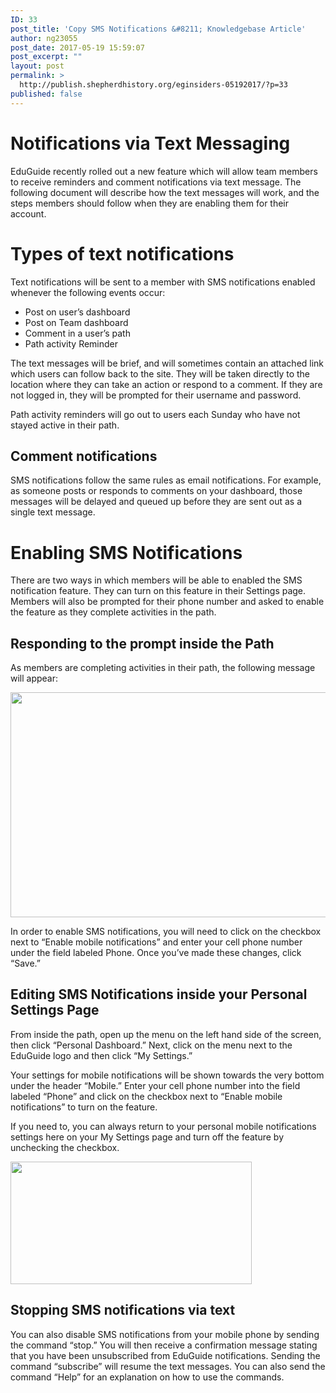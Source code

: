 ```yaml
---
ID: 33
post_title: 'Copy SMS Notifications &#8211; Knowledgebase Article'
author: ng23055
post_date: 2017-05-19 15:59:07
post_excerpt: ""
layout: post
permalink: >
  http://publish.shepherdhistory.org/eginsiders-05192017/?p=33
published: false
---
```

<h1>Notifications via Text Messaging</h1>
<p>EduGuide recently rolled out a new feature which will allow team members to receive reminders and comment notifications via text message. The following document will describe how the text messages will work, and the steps members should follow when they are enabling them for their account.</p>
<h1>Types of text notifications</h1>
<p>Text notifications will be sent to a member with SMS notifications enabled whenever the following events occur:</p>
<p></p>
<ul>
<li>Post on user’s dashboard</li>
<li>Post on Team dashboard</li>
<li>Comment in a user’s path</li>
<li>Path activity Reminder</li>
</ul>
<p></p>
<p>The text messages will be brief, and will sometimes contain an attached link which users can follow back to the site. They will be taken directly to the location where they can take an action or respond to a comment. If they are not logged in, they will be prompted for their username and password.</p>
<p></p>
<p>Path activity reminders will go out to users each Sunday who have not stayed active in their path.</p>
<h2>Comment notifications</h2>
<p>SMS notifications follow the same rules as email notifications. For example, as someone posts or responds to comments on your dashboard, those messages will be delayed and queued up before they are sent out as a single text message.</p>
<h1>Enabling SMS Notifications</h1>
<p>There are two ways in which members will be able to enabled the SMS notification feature. They can turn on this feature in their Settings page. Members will also be prompted for their phone number and asked to enable the feature as they complete activities in the path.</p>
<h2>Responding to the prompt inside the Path</h2>
<p>As members are completing activities in their path, the following message will appear:</p>
<p></p>
<p></p>
<p><img src="http://publish.shepherdhistory.org/eginsiders-05192017/wp-content/uploads/sites/5/2017/05/image.png" width="600" height="360" alt="" title=""></p>
<p></p>
<p>In order to enable SMS notifications, you will need to click on the checkbox next to “Enable mobile notifications” and enter your cell phone number under the field labeled Phone. Once you’ve made these changes, click “Save.”</p>
<h2>Editing SMS Notifications inside your Personal Settings Page</h2>
<p>From inside the path, open up the menu on the left hand side of the screen, then click “Personal Dashboard.” Next, click on the menu next to the EduGuide logo and then click “My Settings.”</p>
<p></p>
<p>Your settings for mobile notifications will be shown towards the very bottom under the header “Mobile.” Enter your cell phone number into the field labeled “Phone” and click on the checkbox next to “Enable mobile notifications” to turn on the feature.</p>
<p></p>
<p>If you need to, you can always return to your personal mobile notifications settings here on your My Settings page and turn off the feature by unchecking the checkbox.</p>
<p></p>
<p><img src="http://publish.shepherdhistory.org/eginsiders-05192017/wp-content/uploads/sites/5/2017/05/image-1.png" width="386" height="196" alt="" title=""></p>
<h2>Stopping SMS notifications via text</h2>
<p>You can also disable SMS notifications from your mobile phone by sending the command “stop.” You will then receive a confirmation message stating that you have been unsubscribed from EduGuide notifications. Sending the command “subscribe” will resume the text messages. You can also send the command “Help” for an explanation on how to use the commands.</p>
<p></p>
<p></p>
<p></p>